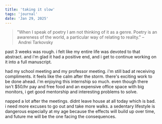 ```yaml
---
title: 'taking it slow'
tags: 'journal'
date: 'Jan 29, 2025'
---
```


> "When I speak of poetry I am not thinking of it as a genre. Poetry is an awareness of the world, a particular way of relating to reality." – Andrei Tarkovsky

past 3 weeks was rough. i felt like my entire life was devoted to that abstract. and i'm glad it had a positive end, and i get to continue working on it into a full manuscript.

had my school meeting and my professor meeting. i'm still bad at receiving compliments. it feels like the calm after the storm. there's exciting work to be done ahead. i'm enjoying this internship so much. even though there isn't $50/hr pay and free food and an expensive office space with big monitors, i get good mentorship and interesting problems to solve.

napped a lot after the meetings. didnt leave house at all today which is bad. i need more excuses to go out and take more walks. a sedentary lifestyle is dangerous especially at my age because the effects will build up over time, and future me will be the one facing the consequences.
